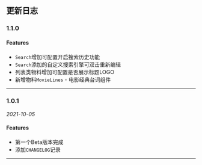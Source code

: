 ## 更新日志

### 1.1.0

#### Features

- `Search`增加可配置开启搜索历史功能
- `Search`添加的自定义搜索引擎可双击重新编辑
- 列表类物料增加可配置是否展示标题LOGO
- 新增物料`MovieLines` - 电影经典台词组件

---

### 1.0.1

_2021-10-05_

#### Features

- 第一个Beta版本完成
- 添加`CHANGELOG`记录

---
